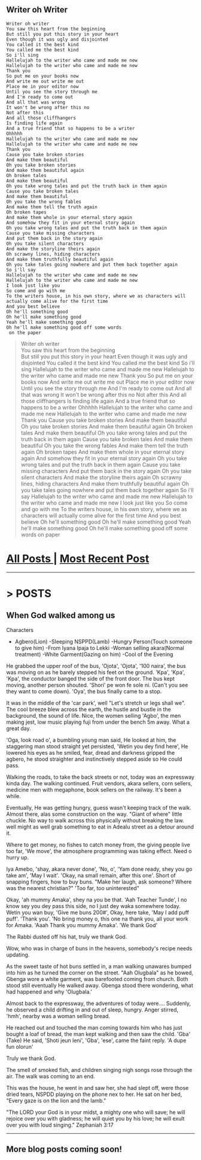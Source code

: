 
## Writer oh Writer
```
Writer oh writer
You saw this heart from the beginning
But still you put this story in your heart
Even though it was ugly and disjointed
You called it the best kind
You called me the best kind
So i'll sing
Hallelujah to the writer who came and made me new
Hallelujah to the writer who came and made me new
Thank you
So put me on your books now
And write me out write me out
Place me in your editor now
Until you see the story through me
And I'm ready to come out
And all that was wrong
It won't be wrong after this no
Not after this
And all those cliffhangers
Is finding life again
And a true friend that so happens to be a writer
Ohhhhh
Hallelujah to the writer who came and made me new
Hallelujah to the writer who came and made me new
Thank you
Cause you take broken stories
And make them beautiful
Oh you take broken stories
And make them beautiful again
Oh broken tales
And make them beautiful
Oh you take wrong tales and put the truth back in them again
Cause you take broken tales
And make them beautiful
Oh you take the wrong fables
And make them tell the truth again
Oh broken tapes
And make them whole in your eternal story again
And somehow they fit in your eternal story again
Oh you take wrong tales and put the truth back in them again
Cause you take missing characters
And put them back in the story again
Oh you take silent characters
And make the storyline theirs again
Oh scrawny lines, hiding characters
And make them truthfully beautiful again
Oh you take tales going nowhere and put them back together again
So i'll say
Hallelujah to the writer who came and made me new
Hallelujah to the writer who came and made me new
I look just like you
So come and go with me
To the writers house, in his own story, where we as characters will actually come alive for the first time
And you best believe
Oh he'll something good
Oh he'll make something good
Yeah he'll make something good
Oh he'll make something good off some words
 on the paper
```
> Writer oh writer <br>
> You saw this heart from the beginning <br>
> But still you put this story in your heart
> Even though it was ugly and disjointed
> You called it the best kind
> You called me the best kind
> So i'll sing
> Hallelujah to the writer who came and made me new
> Hallelujah to the writer who came and made me new
> Thank you
> So put me on your books now
> And write me out write me out
> Place me in your editor now
> Until you see the story through me
> And I'm ready to come out
> And all that was wrong
> It won't be wrong after this no
> Not after this
> And all those cliffhangers
> Is finding life again
> And a true friend that so happens to be a writer
> Ohhhhh
> Hallelujah to the writer who came and made me new
> Hallelujah to the writer who came and made me new
> Thank you
> Cause you take broken stories
> And make them beautiful
> Oh you take broken stories
> And make them beautiful again
> Oh broken tales
> And make them beautiful
> Oh you take wrong tales and put the truth back in them again
> Cause you take broken tales
> And make them beautiful
> Oh you take the wrong fables
> And make them tell the truth again
> Oh broken tapes
> And make them whole in your eternal story again
> And somehow they fit in your eternal story again
> Oh you take wrong tales and put the truth back in them again
> Cause you take missing characters
> And put them back in the story again
> Oh you take silent characters
> And make the storyline theirs again
> Oh scrawny lines, hiding characters
> And make them truthfully beautiful again
> Oh you take tales going nowhere and put them back together again
> So i'll say
> Hallelujah to the writer who came and made me new
> Hallelujah to the writer who came and made me new
> I look just like you
> So come and go with me
> To the writers house, in his own story, where we as characters will actually come alive for the first time
> And you best believe
> Oh he'll something good
> Oh he'll make something good
> Yeah he'll make something good
> Oh he'll make something good off some words
> on paper



# [All Posts    ](https://becauseweliveonearth.github.io/#all-posts) |  [Most Recent Post](https://becauseweliveonearth.github.io/#when-god-walked-among-us) 
_______________________________________________________________
# > POSTS 
## When God walked among us


Characters

- Agbero(Lion)
-Sleeping NSPPD(Lamb)
-Hungry Person(Touch someone to give him)
-From Iyana Ipaja to Lekki
-Woman selling akara(Normal treatment)
-White Garment(Gazing on him)
-Cool of the Evening

He grabbed the upper roof of the bus, 'Ojota', 'Ojota', '100 naira', the bus was moving on as he barely stepped his feet on the ground. 'Kpa', 'Kpa', 'Kpa', the conductor banged the side of the front door. The bus kept moving, another person shouted. 'Shori' pe won fe sole ni. (Can't you see they want to come down). 'Oya', the bus finally came to a stop. 

It was in the middle of the 'car park', well "Let's stretch ur legs shall we". The cool breeze blew across the earth, the hustle and bustle in the background, the sound of life. Nice, the women selling 'Agbo', the men making jest, low music playing fuji from under the bench 5m away. What a great day. 

'Oga, look road o', a bumbling young man said, He looked at him, the staggering man stood straight yet persisted, 'Wetin you dey find here', He lowered his eyes as he smiled, fear, dread and darkness gripped the agbero, he stood straighter and instinctively stepped aside so He could pass.

Walking the roads, to take the back streets or not, today was an expressway kinda day. The walking continued. Fruit vendors, akara sellers, corn sellers, medicine men with megaphone, book sellers on the railway. It's been a while. 

Eventually, He was getting hungry, guess wasn't keeping track of the walk. Almost there, alas some construction on the way. "Giant of where" little chuckle. No way to walk across this physically without breaking the law. well might as well grab something to eat in Adealu street as a detour around it.

Where to get money, no fishes to catch money from, the giving people live too far, 'We move', the atmosphere programming was taking effect. Need o hurry up. 

Iya Amebo, 'shay, akara never done', 'No, o', 'Yam done ready, shey you go take am', 'May I wait'. 'Okay, na small remain, after this one'. Short of snapping fingers, how to buy buns. "Make her laugh, ask someone? Where was the nearest christian?" 'Too far, too uninterested"

Okay, 'ah mummy Amaka', shey na you be that. 'Aah Teacher Tunde', I no know sey you dey pass this side, no I just dey waka somewhere today. Wetin you wan buy, 'Give me buns 200#', Okay, here take, 'May I add puff puff'. 'Thank you'. 'No bring money o, this one na thank you, all your work for Amaka. 'Aaah Thank you mummy Amaka'. 'We thank God'

The Rabbi dusted off his hat, truly we thank God. 

Wow, who was in charge of buns in the heavens, somebody's recipe needs updating.

As the sweet taste of hot buns settled in, a man walking unawares bumped into him as he turned the corner on the street. "Aah Olugbala" as he bowed, Gbenga wore a white garment, was barefooted coming from church. Both stood still eventually He walked away. Gbenga stood there wondering, what had happened and why 'Olugbala.'

Almost back to the expressway, the adventures of today were.... Suddenly, he observed a child drifting in and out of sleep, hungry. Anger stirred, 'hmh', nearby was a woman selling bread. 

He reached out and touched the man coming towards him who has just bought a loaf of bread, the man kept walking and then saw the child. 'Gba' (Take) He said, 'Shoti jeun leni', 'Gba', 'ese', came the faint reply. 'A dupe fun olorun'

Truly we thank God.

The smell of smoked fish, and children singing nigh songs rose through the air. The walk was coming to an end.

This was the house, he went in and saw her, she had slept off, were those dried tears, NSPDD playing on the phone nex to her. He sat on her bed, "Every gaze is on the lion and the lamb."

"The LORD your God is in your midst, a mighty one who will save; he will rejoice over you with gladness; he will quiet you by his love; he will exult over you with loud singing." Zephaniah 3:17

_________________________________________________________________________

## More blog posts coming soon!
